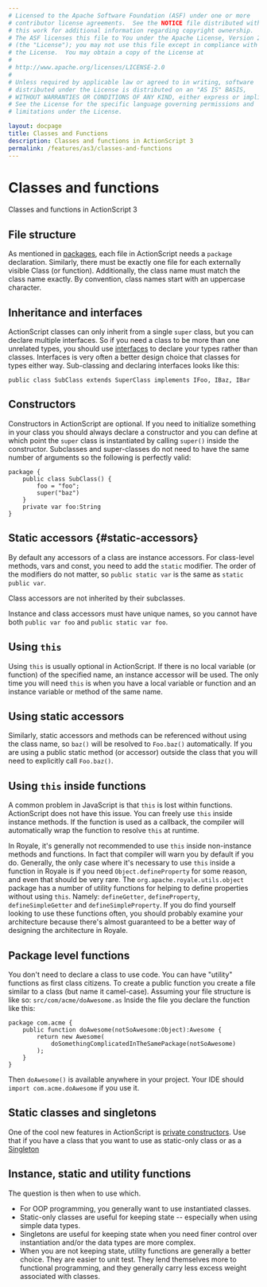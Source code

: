 ```yaml
---
# Licensed to the Apache Software Foundation (ASF) under one or more
# contributor license agreements.  See the NOTICE file distributed with
# this work for additional information regarding copyright ownership.
# The ASF licenses this file to You under the Apache License, Version 2.0
# (the "License"); you may not use this file except in compliance with
# the License.  You may obtain a copy of the License at
# 
# http://www.apache.org/licenses/LICENSE-2.0
# 
# Unless required by applicable law or agreed to in writing, software
# distributed under the License is distributed on an "AS IS" BASIS,
# WITHOUT WARRANTIES OR CONDITIONS OF ANY KIND, either express or implied.
# See the License for the specific language governing permissions and
# limitations under the License.

layout: docpage
title: Classes and Functions
description: Classes and functions in ActionScript 3
permalink: /features/as3/classes-and-functions
---
```


# Classes and functions

Classes and functions in ActionScript 3

## File structure
As mentioned in [packages](features/as3/packages), each file in ActionScript needs a `package` declaration. Similarly, there must be exactly one file for each externally visible Class (or function). Additionally, the class name must match the class name exactly. By convention, class names start with an uppercase character.

## Inheritance and interfaces
ActionScript classes can only inherit from a single `super` class, but you can declare multiple interfaces. So if you need a class to be more than one unrelated types, you should use [interfaces](features/as3/interfaces) to declare your types rather than classes. Interfaces is very often a better design choice that classes for types either way. Sub-classing and declaring interfaces looks like this:

```as3
public class SubClass extends SuperClass implements IFoo, IBaz, IBar
```

## Constructors
Constructors in ActionScript are optional. If you need to initialize something in your class you should always declare a constructor and you can define at which point the `super` class is instantiated by calling `super()` inside the constructor. Subclasses and super-classes do not need to have the same number of arguments so the following is perfectly valid:

```as3
package {
    public class SubClass() {
        foo = "foo";
        super("baz")
    }
    private var foo:String
}
```

## Static accessors {#static-accessors}
By default any accessors of a class are instance accessors. For class-level methods, vars and const, you need to add the `static` modifier. The order of the modifiers do not matter, so `public static var` is the same as `static public var`.

Class accessors are not inherited by their subclasses.

Instance and class accessors must have unique names, so you cannot have both `public var foo` and `public static var foo`.

## Using `this`
Using `this` is usually optional in ActionScript. If there is no local variable (or function) of the specified name, an instance accessor will be used. The only time you will need `this` is when you have a local variable or function and an instance variable or method of the same name.

## Using static accessors
Similarly, static accessors and methods can be referenced without using the class name, so `baz()` will be resolved to `Foo.baz()` automatically. If you are using a public static method (or accessor) outside the class that you will need to explicitly call `Foo.baz()`.

## Using `this` inside functions
A common problem in JavaScript is that `this` is lost within functions. ActionScript does not have this issue. You can freely use `this` inside instance methods. If the function is used as a callback, the compiler will automatically wrap the function to resolve `this` at runtime.

In Royale, it's generally not recommended to use `this` inside non-instance methods and functions. In fact that compiler will warn you by default if you do. Generally, the only case where it's necessary to use `this` inside a function in Royale is if you need `Object.defineProperty` for some reason, and even that should be very rare. The `org.apache.royale.utils.object` package has a number of utility functions for helping to define properties without using `this`. Namely: `defineGetter`, `defineProperty`, `defineSimpleGetter` and `defineSimpleProperty`. If you do find yourself looking to use these functions often, you should probably examine your architecture because there's almost guaranteed to be a better way of designing the architecture in Royale.

## Package level functions
You don't need to declare a class to use code. You can have "utility" functions as first class citizens. To create a public function you create a file similar to a class (but name it camel-case). Assuming your file structure is like so: `src/com/acme/doAwesome.as` Inside the file you declare the function like this:

```as3
package com.acme {
    public function doAwesome(notSoAwesome:Object):Awesome {
        return new Awesome(
            doSomethingComplicatedInTheSamePackage(notSoAwesome)
        );
    }
}
```

Then `doAwesome()` is available anywhere in your project. Your IDE should `import com.acme.doAwesome` if you use it.

## Static classes and singletons
One of the cool new features in ActionScript is [private constructors](features/as3/private-constructors). Use that if you have a class that you want to use as static-only class or as a [Singleton](https://en.wikipedia.org/wiki/Singleton_pattern)

## Instance, static and utility functions
The question is then when to use which.
- For OOP programming, you generally want to use instantiated classes.
- Static-only classes are useful for keeping state -- especially when using simple data types.
- Singletons are useful for keeping state when you need finer control over instantiation and/or the data types are more complex.
- When you are not keeping state, utility functions are generally a better choice. They are easier to unit test. They lend themselves more to functional programming, and they generally carry less excess weight associated with classes.